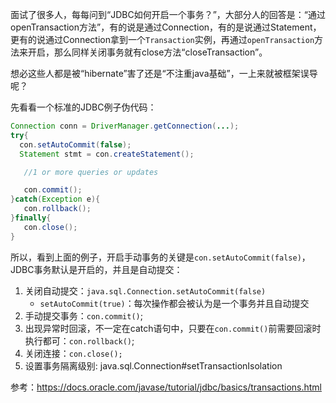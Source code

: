 

面试了很多人，每每问到“JDBC如何开启一个事务？”，大部分人的回答是：“通过openTransaction方法”，有的说是通过Connection，有的是说通过Statement，更有的说通过Connection拿到一个`Transaction`实例，再通过`openTransaction`方法来开启，那么同样关闭事务就有close方法“closeTransaction”。

想必这些人都是被“hibernate”害了还是“不注重java基础”，一上来就被框架误导呢？

先看看一个标准的JDBC例子伪代码：

```java
Connection conn = DriverManager.getConnection(...);
try{
  con.setAutoCommit(false);
  Statement stmt = con.createStatement();

   //1 or more queries or updates

   con.commit();
}catch(Exception e){
   con.rollback();
}finally{
   con.close();
}

```

所以，看到上面的例子，开启手动事务的关键是`con.setAutoCommit(false)`，JDBC事务默认是开启的，并且是自动提交：

1. 关闭自动提交：`java.sql.Connection.setAutoCommit(false)`
	- `setAutoCommit(true)`：每次操作都会被认为是一个事务并且自动提交
2. 手动提交事务：`con.commit()`;
3. 出现异常时回滚，不一定在catch语句中，只要在`con.commit()`前需要回滚时执行都可：`con.rollback()`;
4. 关闭连接：`con.close();`
5. 设置事务隔离级别: java.sql.Connection#setTransactionIsolation
	 


参考：https://docs.oracle.com/javase/tutorial/jdbc/basics/transactions.html